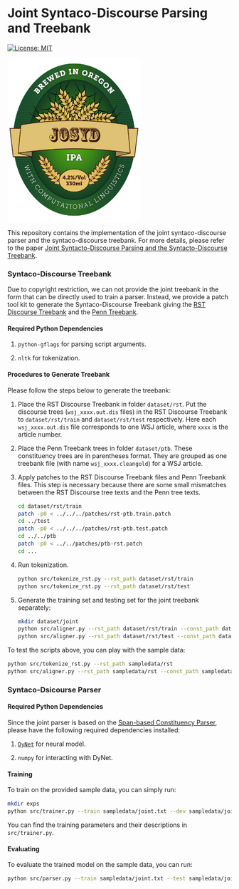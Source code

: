 # Joint Syntaco-Discourse Parsing and Treebank

[![License: MIT](https://img.shields.io/badge/License-MIT-yellow.svg)](https://opensource.org/licenses/MIT)

![](label.png)

This repository contains the implementation of the joint syntaco-discourse parser and the syntaco-discourse treebank. For more details, please refer to the paper [Joint Syntacto-Discourse Parsing and the Syntacto-Discourse Treebank](http://aclweb.org/anthology/D/D17/D17-1224.pdf).

### Syntaco-Discourse Treebank

Due to copyright restriction, we can not provide the joint treebank in the form that can be directly used to train a parser. Instead, we provide a patch tool kit to generate the Syntaco-Discourse Treebank giving the [RST Discourse Treebank](https://catalog.ldc.upenn.edu/ldc2002t07) and the [Penn Treebank](https://catalog.ldc.upenn.edu/ldc99t42).

#### Required Python Dependencies

1. ```python-gflags``` for parsing script arguments.

2. ```nltk``` for tokenization.

#### Procedures to Generate Treebank

Please follow the steps below to generate the treebank:

1. Place the RST Discourse Treebank in folder ```dataset/rst```. Put the discourse trees (```wsj_xxxx.out.dis``` files) in the RST Discourse Treebank to ```dataset/rst/train``` and ```dataset/rst/test``` respectively. Here each ```wsj_xxxx.out.dis``` file corresponds to one WSJ article, where ```xxxx``` is the article number.

2. Place the Penn Treebank trees in folder ```dataset/ptb```. These constituency trees are in parentheses format. They are grouped as one treebank file (with name ```wsj_xxxx.cleangold```) for a WSJ article.

3. Apply patches to the RST Discourse Treebank files and Penn Treebank files. This step is necessary because there are some small mismatches between the RST Discourse tree texts and the Penn tree texts.
	```bash
	cd dataset/rst/train
	patch -p0 < ../../../patches/rst-ptb.train.patch
	cd ../test
	patch -p0 < ../../../patches/rst-ptb.test.patch
	cd ../../ptb
	patch -p0 < ../../patches/ptb-rst.patch
	cd ...
	```

4. Run tokenization.
	```bash
	python src/tokenize_rst.py --rst_path dataset/rst/train
	python src/tokenize_rst.py --rst_path dataset/rst/test
	```

3. Generate the training set and testing set for the joint treebank separately:

   ```bash
   mkdir dataset/joint
   python src/aligner.py --rst_path dataset/rst/train --const_path dataset/ptb > dataset/joint/train.txt
   python src/aligner.py --rst_path dataset/rst/test --const_path dataset/ptb > dataset/joint/test.txt
   ```


To test the scripts above, you can play with the sample data:

   ```bash
   python src/tokenize_rst.py --rst_path sampledata/rst
   python src/aligner.py --rst_path sampledata/rst --const_path sampledata/ptb > sampledata/joint.txt
   ```

### Syntaco-Dsicourse Parser

#### Required Python Dependencies

Since the joint parser is based on the [Span-based Constituency Parser](https://github.com/jhcross/span-parser), please have the following required dependencies installed:

1. [```DyNet```](http://dynet.readthedocs.io/en/latest/python.html) for neural model.

2. ```numpy``` for interacting with DyNet.

#### Training

To train on the provided sample data, you can simply run:

```bash
mkdir exps
python src/trainer.py --train sampledata/joint.txt --dev sampledata/joint.txt --epoch 200 --save exps/sampledata.model
```

You can find the training parameters and their descriptions in ```src/trainer.py```.

#### Evaluating

To evaluate the trained model on the sample data, you can run:

```bash
python src/parser.py --train sampledata/joint.txt --test sampledata/joint.txt --model exps/sampledata.model --verbose
```